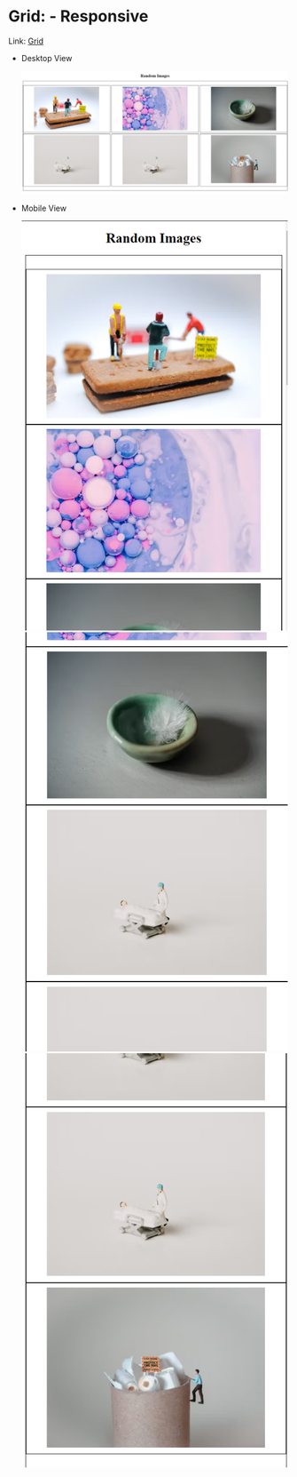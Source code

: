 # Grid: - Responsive

Link: [Grid](https://responsivee-grid.vercel.app/)

- Desktop View

  ![](/Assignment%203/Question%206/Assets/grid-responsive.png)

- Mobile View

  ![](/Assignment%203/Question%206/Assets/grid-responsive-mobile-1.png)
  ![](/Assignment%203/Question%206/Assets/grid-responsive-mobile-2.png)
  ![](/Assignment%203/Question%206/Assets/grid-responsive-mobile-3.png)
